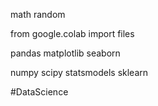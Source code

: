 math
random

from google.colab import files

pandas
matplotlib
seaborn

numpy
scipy
statsmodels
sklearn

#DataScience